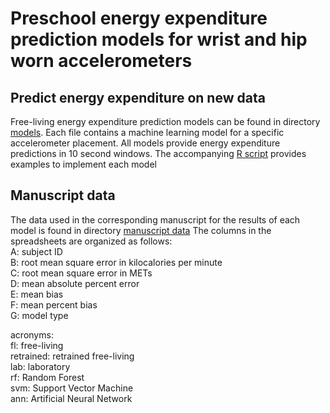 # Preschool energy expenditure prediction models for wrist and hip worn accelerometers

## Predict energy expenditure on new data
Free-living energy expenditure prediction models can be found in directory [models](https://github.com/MA-QUT/Preschool_EE_Models_PLOS_One/tree/master/models). Each file contains a
machine learning model for a specific accelerometer placement.
All models provide energy expenditure predictions in 10 second windows.
The accompanying [R script](https://github.com/MA-QUT/Preschool_EE_Models_PLOS_One/blob/master/predict%20on%20new%20data.R) provides examples to implement each model

## Manuscript data
The data used in the corresponding manuscript for the results of each model is found in directory [manuscript data](https://github.com/MA-QUT/Preschool_EE_Models_PLOS_One/tree/master/manuscript%20data)
The columns in the spreadsheets are organized as follows:  
A: subject ID  
B: root mean square error in kilocalories per minute  
C: root mean square error in METs  
D: mean absolute percent error  
E: mean bias  
F: mean percent bias  
G: model type  
  
acronyms:  
  fl: free-living  
  retrained: retrained free-living  
  lab: laboratory  
  rf: Random Forest  
  svm: Support Vector Machine  
  ann: Artificial Neural Network  
  
